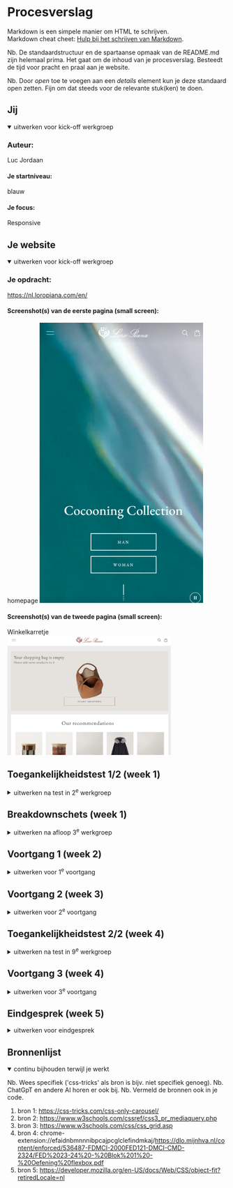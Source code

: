 # Procesverslag
Markdown is een simpele manier om HTML te schrijven.  
Markdown cheat cheet: [Hulp bij het schrijven van Markdown](https://github.com/adam-p/markdown-here/wiki/Markdown-Cheatsheet).

Nb. De standaardstructuur en de spartaanse opmaak van de README.md zijn helemaal prima. Het gaat om de inhoud van je procesverslag. Besteedt de tijd voor pracht en praal aan je website.

Nb. Door *open* toe te voegen aan een *details* element kun je deze standaard open zetten. Fijn om dat steeds voor de relevante stuk(ken) te doen.





## Jij

<details open>
  <summary>uitwerken voor kick-off werkgroep</summary>

  ### Auteur:
  Luc Jordaan

  #### Je startniveau:
  blauw

  #### Je focus:
  Responsive
 
</details>





## Je website

<details open>
  <summary>uitwerken voor kick-off werkgroep</summary>

  ### Je opdracht:
  https://nl.loropiana.com/en/

  #### Screenshot(s) van de eerste pagina (small screen): 
  homepage 
  <img src="readme-images/homepage.png" width="375px" alt="homepage van de website">

  #### Screenshot(s) van de tweede pagina (small screen):
  Winkelkarretje  
  <img src="readme-images/Screenshot 2023-10-02 at 16.37.58.png" width="375px" alt="winkel karretje pagina">
 
</details>



## Toegankelijkheidstest 1/2 (week 1)

<details>
  <summary>uitwerken na test in 2<sup>e</sup> werkgroep</summary>

  ### Bevindingen
  Lijst met je bevindingen die in de test naar voren kwamen:

  <img src="readme-images/Screenshot 2023-10-11 at 20.17.16.png" width="375px" alt="oefening codepen">

  Ik was in week 2 nog totaal niet ver met mijn eigen website. Ik was in de lessen voornamelijk bezig met de opdrachten, en dus niet met mijn website. Dit had als gevolg dat ik eigenlijk alleen een header had zonder vormgeving.

  <img src="readme-images/Screenshot 2023-10-11 at 19.23.28.png" width="375px" alt="bovenkant van WDA checklist">
  <img src="readme-images/Screenshot 2023-10-11 at 19.23.46.png" width="375px" alt="middelste twee paginas WDA checklist">
  <img src="readme-images/Screenshot 2023-10-11 at 19.23.53.png" width="375px" alt="laatste twee pagina's WDA checklist">
 
 
 

</details>



## Breakdownschets (week 1)

<details>
  <summary>uitwerken na afloop 3<sup>e</sup> werkgroep</summary>

  ### de hele pagina: 
  <img src="readme-images/Screenshot 2023-10-02 at 14.05.09.png" width="375px" alt="winkelmandje is leeg in groot scherm">
  <img src="readme-images/Screenshot 2023-10-12 at 10.25.04.png" width="375px" alt="schets van hele pagina html">

  ### dynamisch deel (bijv menu): 
  <img src="readme-images/Screenshot 2023-10-02 at 14.05.03.png" width="375px" alt="gesuggesteerde items in groot scherm (slider)">

  ### wellicht nog een dynamisch deel (bijv filter): 
  <img src="readme-images/Screenshot 2023-10-02 at 14.07.07.png" width="375px" alt="slider die groter en kleiner word op de pagina">

</details>





## Voortgang 1 (week 2)

<details>
  <summary>uitwerken voor 1<sup>e</sup> voortgang</summary>

  ### Stand van zaken
  hier dit ging goed & dit was lastig (neem ook screenshots op van delen van je website en code)

  <img src="readme-images/Screenshot 2023-10-02 at 14.08.16.png" width="375px" alt="code van mijn header/ hamburgermenudie niet goed werkt">

  -Ik heb heel lang zitten kloten met een hamburger menu en uiteindelijk is het soort van gelukt, maar ik ben er niet helemaal blij mee.


  ### Agenda voor meeting
  samen met je groepje opstellen

  | student 1      | student 2          | student 3    | student 4        |
  | ---            | ---                | ---          | ---              |
  | dit bespreken  | en dit             | en ik dit    | en dan ik dat    |
  | en dat ook nog | dit als er tijd is | nog een punt | dit wil ik zeker |
  | ...            | ...                | ...          | ...              |


  ### Verslag van meeting
  hier na afloop snel de uitkomsten van de meeting vastleggen

  - punt 1: Ik moet mijn header afmaken. Ik was eerst gefocussed op de nav goed krijgen op klein scherm, maar daardoor moest ik mijn HTML helemaal anders maken voor groot scherm.
  - punt 2: Ik moet eerst even de basis elementen in HTML zetten voordat ik teveel aan mijn vormgeving zit. Want ik heb nog maar twee weken en dan moet het af zijn, en als ik teveel aan de vormgeving zit nu dan gaik het niet afkrijgen.
  - nog een punt: Mijn background image werkte niet mee. Ik had het eerst als achtergrond in css gedaan. Maar na bespreken met de docent heb ik het veranderd naar een image in html. Alleen de image was veel ste wijd dus ik moest dat in de css aanpassen.
  
  <img src="readme-images/Screenshot 2023-10-12 at 10.17.27.png" width="375px" alt="css code van mijn background image op de hoofdpagina">


</details>





## Voortgang 2 (week 3)

<details>
  <summary>uitwerken voor 2<sup>e</sup> voortgang</summary>

  ### Stand van zaken
  hier dit ging goed & dit was lastig (neem ook screenshots op van delen van je website en code)

  <img src="readme-images/Screenshot 2023-10-02 at 14.11.18.png" width="375px" alt="screenshot van elementen op tweede pagina">

   <img src="readme-images/Screenshot 2023-10-02 at 16.39.10.png" width="375px" alt="screenshot van lijst van voorgestelde dingen op tweede pagina">


  -Dit is een element van mijn tweede pagina die lastig leek, en die ik wil proberen. 

  -Het voorgestelde deel is eigenlijk een soort slider waarin er elementen bijkomen als je scherm groter word, maar ik weet niet hoe ik dat moet doen dus ik maak het gewoon een grid waar alles onder elkaar valt.


  ### Agenda voor meeting
  samen met je groepje opstellen

  | student 1      | student 2          | student 3    | student 4        |
  | ---            | ---                | ---          | ---              |
  | dit bespreken  | en dit             | en ik dit    | en dan ik dat    |
  | en dat ook nog | dit als er tijd is | nog een punt | dit wil ik zeker |
  | ...            | ...                | ...          | ...              |


  ### Verslag van meeting
  hier na afloop snel de uitkomsten van de meeting vastleggen

  <img src="readme-images/Screenshot 2023-10-12 at 10.22.47.png" width="375px" alt="screenshot van de website W3 schools met uitleg over mediaquery's">

  - punt 1: Ik heb de basis elementen in HTML en moet nu gaan beginnen aan de vormgeving
  - punt 2: De vormgeving is moeilijker dan ik dacht, en ik ben al heel veel tijd kwijt daaraan.
  - punt 3: Ook heb ik nog niks responsive gemaakt dus ik moet daarmee aan de slag. Ik moet even leren hoe een media query werkt.
- ...


</details>





## Toegankelijkheidstest 2/2 (week 4)

<details>
  <summary>uitwerken na test in 9<sup>e</sup> werkgroep</summary>

  ### Bevindingen
  Lijst met je bevindingen die in de test naar voren kwamen (geef ook aan wat er verbeterd is):

  -Veel van mijn elementen had ik niet in een echte link gemaakt, maar meer gebruikt als filler. Hierdoor werkte de screenreader niet helemaal. Dus ik heb ze vervangen door echte links.
  -Verder werkte het navigeren door de site prima.
  -De screenreader werkte daarna gewoon zoals het hoort.
  -Alleen het element met die slider waar de screenreader steeds "link, link link" zegt moet ik weg halen.

  <img src="readme-images/Screenshot 2023-10-12 at 10.19.40.png" width="375px" alt="css code van de navigatie bolletjes in de slider die ik weg heb gehaald">


  <img src="readme-images/Screenshot 2023-10-11 at 19.23.28.png" width="375px" alt="bovenkant van WDA checklist">
  <img src="readme-images/Screenshot 2023-10-11 at 19.23.46.png" width="375px" alt="middelste twee paginas WDA checklist">
  <img src="readme-images/Screenshot 2023-10-11 at 19.23.53.png" width="375px" alt="laatste twee pagina's WDA checklist">

</details>





## Voortgang 3 (week 4)

<details>
  <summary>uitwerken voor 3<sup>e</sup> voortgang</summary>

  ### Stand van zaken
  hier dit ging goed & dit was lastig (neem ook screenshots op van delen van je website en code)

  <img src="readme-images/Screenshot 2023-10-11 at 19.33.59.png" width="375px" alt="tweede pagina voorgestelde gedeelte met hidden slider die niet lukte">
  <img src="readme-images/Screenshot 2023-10-11 at 19.34.09.png" width="375px" alt="mijn variant van de voorgestelde gedeelte op de tweede pagina">

  -In de echte site gebruiken zij voor de tweede pagina een soort ingeklapte slider waar je maar twee artikelen tezien krijgt maar waar je door kan klikken naar de rest. Dan in groot scherm zie je ze allemaal. Ik heb lang geprobeerd dit na te maken maar het werd heel lelijk, dus heb ik gekozen om alle content onder elkaar te tonen in klein scherm. Dit vind ik sowieso een betere oplossing want dan kan je gelijk alle content zien.


  ### Agenda voor meeting
  samen met je groepje opstellen

  | student 1      | student 2          | student 3    | student 4        |
  | ---            | ---                | ---          | ---              |
  | dit bespreken  | en dit             | en ik dit    | en dan ik dat    |
  | en dat ook nog | dit als er tijd is | nog een punt | dit wil ik zeker |
  | ...            | ...                | ...          | ...              |


  ### Verslag van meeting
  hier na afloop snel de uitkomsten van de meeting vastleggen

  - punt 1: Ik moet mijn hamburger menu nog fixen. Hij werkt niet als je op de knop drukt en hij schaalt ook niet mee als je naar groot scherm gaat zoals op de echte site.
  - punt 2: Ook moet ik nog bepaalde dingen responsive maken zoals de nav en de section van de tennis schoenen.
  - punt 3: De section van de tennis schoenen is niet helemaal gelukt zoals ik het wilde maar uiteindelijk lijkt het er wel redelijk op, en het schaalt mee als je het kleiner maakt.
  - ...

</details>





## Eindgesprek (week 5)

<details>
  <summary>uitwerken voor eindgesprek</summary>

  ### Je uitkomst - karakteristiek screenshots:
  <img src="readme-images/Screenshot 2023-10-02 at 13.59.38.png" width="375px" alt="uitomst opdracht 1">

  -In het algemeen ben ik best blij met hoe mijn eigen website is geworden. Het heeft zeker het gevoel van de Loro Piana website. Er zijn bepaalde dingen die ik nog zou willen verbeteren maar daar had ik extra hulp bij nodig. Bijvoorbeeld de sliders zou ik mooier willen maken, de nav zou ik nog willen hebben dat die extra stukjes tekst erbij komen als je naar groot scherm gaat. 


  ### Dit ging goed/Heb ik geleerd: 
  Korte omschrijving met plaatjess

  <img src="readme-images/Screenshot 2023-10-02 at 13.46.31.png" width="375px" alt="Responsive heb ik veel geleerd">
  <img src="readme-images/Screenshot 2023-10-11 at 09.35.41.png" width="375px" alt="Responsive deel dat schaalt op groot scherm">
  <img src="readme-images/Screenshot 2023-10-11 at 09.35.53.png" width="375px" alt="Responsive deel op klein sherm">

  -Ik heb veel geleerd over grids gebruiken en hoe ik een website responsive moet. En ik ben vooral trots op deze elementen. Veel elementen in mijn site hebben verschillende interessante grids voor verschillende scherm groottes en dat was leuk om mee te experimenteren. Ook geeft het een duidelijk gevoel van responsiveness.

  ### Dit was lastig/Is niet gelukt:
  Korte omschrijving met plaatjes

  
  <img src="readme-images/Screenshot 2023-10-02 at 13.45.55.png" width="375px" alt="section tennis walk shoes lukt niet">
  <img src="readme-images/Screenshot 2023-10-02 at 14.01.49.png" width="375px" alt="code van section tennis walk shoes">

    -ik had wat problemen met dit gedeelte en het lukte mij niet om het zelf op te lossen. Dus ik ben zo ver gekomen als mij zonder hulp gaat lukken, en de rest laat ik helaas voor wat het is. De vormgeving is uiteindelijk niet het belangrijkste. De moeilijkheid voor mij lag bij het feit dat het een grid in een grid was, en dat hij ook nog is veranderde van vormgeving als hij groot schaalde. Ik heb dit nog nooit hoeven doen.

  <img src="readme-images/Screenshot 2023-10-02 at 13.45.55.png" width="375px" alt="bummer">
  <img src="readme-images/Screenshot 2023-10-11 at 09.41.14.png" width="375px" alt="Responsive nav op de echte site">
  <img src="readme-images/Screenshot 2023-10-11 at 09.40.51.png" width="375px" alt="Responsive nav van mijn site">

Ook lukte het mij niet om de nav helemaal te maken zoals in de echte site, want het veranderde de responsivness van de site. De items uit de hidden hamburger menu kwamen namelijk ineens tevoorschijn in de nav als het groot scherm werd en ik wist niet hoe ik die goed kon positioneren zodat zij gelijk stonden met de rest. Want bij mij was het onder de nav.

Boven zie je de nav op groot scherm van de echte site, daaronder zie je mijn nav.

</details>





## Bronnenlijst

<details open>
  <summary>continu bijhouden terwijl je werkt</summary>

  Nb. Wees specifiek ('css-tricks' als bron is bijv. niet specifiek genoeg). 
  Nb. ChatGpT en andere AI horen er ook bij.
  Nb. Vermeld de bronnen ook in je code.

  1. bron 1: https://css-tricks.com/css-only-carousel/
  2. bron 2: https://www.w3schools.com/cssref/css3_pr_mediaquery.php
  3. bron 3: https://www.w3schools.com/css/css_grid.asp
  4. bron 4: chrome-extension://efaidnbmnnnibpcajpcglclefindmkaj/https://dlo.mijnhva.nl/content/enforced/536487-FDMCI-2000FED121-DMCI-CMD-2324/FED%2023-24%20-%20Blok%201%20-%20Oefening%20flexbox.pdf
  5. bron 5: https://developer.mozilla.org/en-US/docs/Web/CSS/object-fit?retiredLocale=nl

</details>